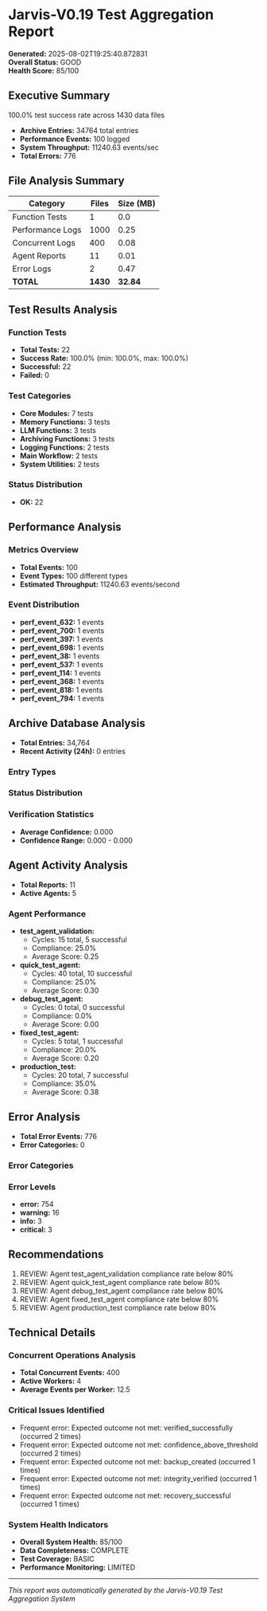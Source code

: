 # Jarvis-V0.19 Test Aggregation Report

**Generated:** 2025-08-02T19:25:40.872831  
**Overall Status:** GOOD  
**Health Score:** 85/100

## Executive Summary

100.0% test success rate across 1430 data files
- **Archive Entries:** 34764 total entries
- **Performance Events:** 100 logged
- **System Throughput:** 11240.63 events/sec
- **Total Errors:** 776

## File Analysis Summary

| Category | Files | Size (MB) |
|----------|-------|-----------|
| Function Tests | 1 | 0.0 |
| Performance Logs | 1000 | 0.25 |
| Concurrent Logs | 400 | 0.08 |
| Agent Reports | 11 | 0.01 |
| Error Logs | 2 | 0.47 |
| **TOTAL** | **1430** | **32.84** |

## Test Results Analysis

### Function Tests
- **Total Tests:** 22
- **Success Rate:** 100.0% (min: 100.0%, max: 100.0%)
- **Successful:** 22
- **Failed:** 0

### Test Categories
- **Core Modules:** 7 tests
- **Memory Functions:** 3 tests
- **LLM Functions:** 3 tests
- **Archiving Functions:** 3 tests
- **Logging Functions:** 2 tests
- **Main Workflow:** 2 tests
- **System Utilities:** 2 tests


### Status Distribution
- **OK:** 22


## Performance Analysis

### Metrics Overview
- **Total Events:** 100
- **Event Types:** 100 different types
- **Estimated Throughput:** 11240.63 events/second

### Event Distribution
- **perf_event_632:** 1 events
- **perf_event_700:** 1 events
- **perf_event_397:** 1 events
- **perf_event_698:** 1 events
- **perf_event_38:** 1 events
- **perf_event_537:** 1 events
- **perf_event_114:** 1 events
- **perf_event_368:** 1 events
- **perf_event_818:** 1 events
- **perf_event_794:** 1 events


## Archive Database Analysis

- **Total Entries:** 34,764
- **Recent Activity (24h):** 0 entries

### Entry Types


### Status Distribution


### Verification Statistics
- **Average Confidence:** 0.000
- **Confidence Range:** 0.000 - 0.000


## Agent Activity Analysis

- **Total Reports:** 11
- **Active Agents:** 5

### Agent Performance
- **test_agent_validation:**
  - Cycles: 15 total, 5 successful
  - Compliance: 25.0%
  - Average Score: 0.25
- **quick_test_agent:**
  - Cycles: 40 total, 10 successful
  - Compliance: 25.0%
  - Average Score: 0.30
- **debug_test_agent:**
  - Cycles: 0 total, 0 successful
  - Compliance: 0.0%
  - Average Score: 0.00
- **fixed_test_agent:**
  - Cycles: 5 total, 1 successful
  - Compliance: 20.0%
  - Average Score: 0.20
- **production_test:**
  - Cycles: 20 total, 7 successful
  - Compliance: 35.0%
  - Average Score: 0.38


## Error Analysis

- **Total Error Events:** 776
- **Error Categories:** 0

### Error Categories


### Error Levels
- **error:** 754
- **warning:** 16
- **info:** 3
- **critical:** 3


## Recommendations

1. REVIEW: Agent test_agent_validation compliance rate below 80%
2. REVIEW: Agent quick_test_agent compliance rate below 80%
3. REVIEW: Agent debug_test_agent compliance rate below 80%
4. REVIEW: Agent fixed_test_agent compliance rate below 80%
5. REVIEW: Agent production_test compliance rate below 80%


## Technical Details

### Concurrent Operations Analysis
- **Total Concurrent Events:** 400
- **Active Workers:** 4
- **Average Events per Worker:** 12.5

### Critical Issues Identified
- Frequent error: Expected outcome not met: verified_successfully (occurred 2 times)
- Frequent error: Expected outcome not met: confidence_above_threshold (occurred 2 times)
- Frequent error: Expected outcome not met: backup_created (occurred 1 times)
- Frequent error: Expected outcome not met: integrity_verified (occurred 1 times)
- Frequent error: Expected outcome not met: recovery_successful (occurred 1 times)


### System Health Indicators
- **Overall System Health:** 85/100
- **Data Completeness:** COMPLETE
- **Test Coverage:** BASIC
- **Performance Monitoring:** LIMITED

---

*This report was automatically generated by the Jarvis-V0.19 Test Aggregation System*
